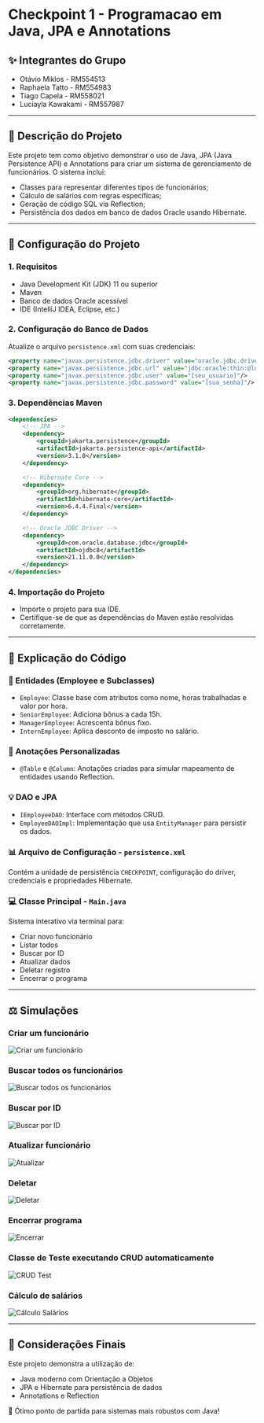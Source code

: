# Checkpoint 1 - Programacao em Java, JPA e Annotations

## ✨ Integrantes do Grupo

- Otávio Miklos  - RM554513
- Raphaela Tatto - RM554983
- Tiago Capela   - RM558021
- Luciayla Kawakami  - RM557987


---

## 📄 Descrição do Projeto

Este projeto tem como objetivo demonstrar o uso de Java, JPA (Java Persistence API) e Annotations para criar um sistema de gerenciamento de funcionários. O sistema inclui:

- Classes para representar diferentes tipos de funcionários;
- Cálculo de salários com regras específicas;
- Geração de código SQL via Reflection;
- Persistência dos dados em banco de dados Oracle usando Hibernate.

---

## 🚀 Configuração do Projeto

### 1. Requisitos

- Java Development Kit (JDK) 11 ou superior
- Maven
- Banco de dados Oracle acessível
- IDE (IntelliJ IDEA, Eclipse, etc.)

### 2. Configuração do Banco de Dados

Atualize o arquivo `persistence.xml` com suas credenciais:

```xml
<property name="javax.persistence.jdbc.driver" value="oracle.jdbc.driver.OracleDriver"/>
<property name="javax.persistence.jdbc.url" value="jdbc:oracle:thin:@localhost:1521:xe"/>
<property name="javax.persistence.jdbc.user" value="[seu_usuario]"/>
<property name="javax.persistence.jdbc.password" value="[sua_senha]"/>
```

### 3. Dependências Maven

```xml
<dependencies>
    <!-- JPA -->
    <dependency>
        <groupId>jakarta.persistence</groupId>
        <artifactId>jakarta.persistence-api</artifactId>
        <version>3.1.0</version>
    </dependency>

    <!-- Hibernate Core -->
    <dependency>
        <groupId>org.hibernate</groupId>
        <artifactId>hibernate-core</artifactId>
        <version>6.4.4.Final</version>
    </dependency>

    <!-- Oracle JDBC Driver -->
    <dependency>
        <groupId>com.oracle.database.jdbc</groupId>
        <artifactId>ojdbc8</artifactId>
        <version>21.11.0.0</version>
    </dependency>
</dependencies>
```

### 4. Importação do Projeto

- Importe o projeto para sua IDE.
- Certifique-se de que as dependências do Maven estão resolvidas corretamente.

---

## 🔧 Explicação do Código

### 💼 Entidades (Employee e Subclasses)

- `Employee`: Classe base com atributos como nome, horas trabalhadas e valor por hora.
- `SeniorEmployee`: Adiciona bônus a cada 15h.
- `ManagerEmployee`: Acrescenta bônus fixo.
- `InternEmployee`: Aplica desconto de imposto no salário.

### 📃 Anotações Personalizadas

- `@Table` e `@Column`: Anotações criadas para simular mapeamento de entidades usando Reflection.

### 💡 DAO e JPA

- `IEmployeeDAO`: Interface com métodos CRUD.
- `EmployeeDAOImpl`: Implementação que usa `EntityManager` para persistir os dados.

### 📊 Arquivo de Configuração - `persistence.xml`

Contém a unidade de persistência `CHECKPOINT`, configuração do driver, credenciais e propriedades Hibernate.

### 💻 Classe Principal - `Main.java`

Sistema interativo via terminal para:

- Criar novo funcionário
- Listar todos
- Buscar por ID
- Atualizar dados
- Deletar registro
- Encerrar o programa

---

## ⚖️ Simulações

### Criar um funcionário
![Criar um funcionário](./img/1-Criar%20um%20funcionario.jpg)

### Buscar todos os funcionários
![Buscar todos os funcionários](./img/2-buscar%20todos%20os%20funcionarios.jpg)

### Buscar por ID
![Buscar por ID](./img/3-%20Buscar%20funcionario%20pelo%20ID.jpg)

### Atualizar funcionário
![Atualizar](./img/4-Atualiza%20o%20funcionario.jpg)

### Deletar
![Deletar](./img/5-%20Deleta%20um%20funcioanario.jpg)

### Encerrar programa
![Encerrar](./img/6-%20Fecha%20o%20programa.jpg)

### Classe de Teste executando CRUD automaticamente
![CRUD Test](./img/Classe%20teste%20fazendo%20CRUD.jpg)

### Cálculo de salários
![Cálculo Salários](./img/Cálculo%20dos%20salários.jpg)

---

## 🌟 Considerações Finais

Este projeto demonstra a utilização de:

- Java moderno com Orientação a Objetos
- JPA e Hibernate para persistência de dados
- Annotations e Reflection

🎉 Ótimo ponto de partida para sistemas mais robustos com Java!

